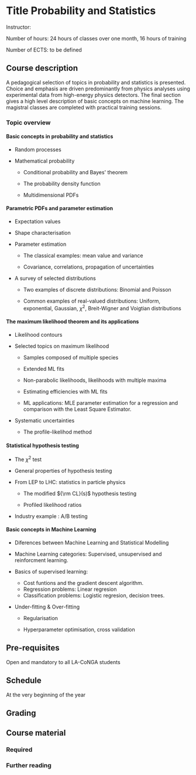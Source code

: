

# Title Probability and Statistics

Instructor:

Number of hours: 24 hours of classes over one month, 16 hours of training

Number of ECTS: to be defined

## Course description
A pedagogical selection of topics in probability and statistics is presented.
Choice and emphasis are driven predominantly
from physics analyses using experimental data from high-energy physics detectors. The final section gives a high level description of basic concepts on machine learning. 
The magistral classes are completed with practical training sessions.

### Topic overview

#### Basic concepts in probability and statistics

* Random processes

 * Mathematical probability

     - Conditional probability and Bayes' theorem

     - The probability density function

     - Multidimensional PDFs
               
#### Parametric PDFs and parameter estimation 

* Expectation values

* Shape characterisation 

* Parameter estimation

     - The classical examples: mean value and variance

     - Covariance, correlations, propagation of uncertainties

* A survey of selected distributions

     - Two examples of discrete distributions: Binomial and Poisson 

 
     - Common examples of real-valued distributions: Uniform, exponential, Gaussian, $\chi^2$, Breit-Wigner and Voigtian distributions

       

 #### The maximum likelihood theorem and its applications

   * Likelihood contours

   * Selected topics on maximum likelihood

        - Samples composed of multiple species

        -  Extended ML fits

        - Non-parabolic likelihoods,  likelihoods with multiple maxima

        - Estimating efficiencies with ML fits 
          
        - ML applications: MLE parameter estimation for a regression and comparison with the Least Square Estimator. 

   * Systematic uncertainties

        - The profile-likelihod method

 #### Statistical hypothesis testing

   * The $\chi^2$ test

   * General properties of hypothesis  testing

   * From LEP to LHC: statistics in particle physics

        - The modified ${\rm CL}(s)$ hypothesis testing

        - Profiled likelihood ratios
          
   * Industry example : A/B testing  
     
 #### Basic concepts in Machine Learning 
 
   * Diferences between Machine Learning and Statistical Modelling 
   
   * Machine Learning categories: Supervised, unsupervised and reinforcment learning.
   
   * Basics of supervised learning:
                       
      - Cost funtions and the gradient descent algorithm.
      - Regression problems: Linear regresion
      - Classification problems: Logistic regresion, decision trees. 
          
   * Under-fitting & Over-fitting
          
       - Regularisation
        
        - Hyperparameter optimisation, cross validation 



## Pre-requisites

Open and mandatory to all LA-CoNGA students

## Schedule

At the very beginning of the year

## Grading

## Course material

### Required
### Further reading
